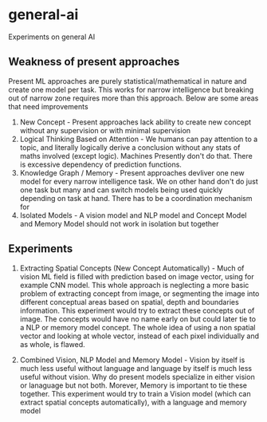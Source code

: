 # general-ai
Experiments on general AI

## Weakness of present approaches

Present ML approaches are purely statistical/mathematical in nature and create one model per task. This works for narrow intelligence but breaking out of narrow zone requires more than this approach. Below are some areas that need improvements

1. New Concept - Present approaches lack ability to create new concept without any supervision or with minimal supervision
1. Logical Thinking Based on Attention - We humans can pay attention to a topic, and literally logically derive a conclusion without any stats of maths involved (except logic). Machines Presently don't do that. There is excessive dependency of prediction functions. 
1. Knowledge Graph / Memory - Present approaches devliver one new model for every narrow intelligence task. We on other hand don't do just one task but many and can switch models being used quickly depending on task at hand. There has to be a coordination mechanism for
1. Isolated Models - A vision model and NLP model and Concept Model and Memory Model should not work in isolation but together


## Experiments

1. Extracting Spatial Concepts (New Concept Automatically) - Much of vision ML field is filled with prediction based on image vector, using for example CNN model. This whole approach is neglecting a more basic problem of extracting concept from image, or segmenting the image into different conceptual areas based on spatial, depth and boundaries information. This experiment would try to extract these concepts out of image. The concepts would have no name early on but could later tie to a NLP or memory model concept. The whole idea of using a non spatial vector and looking at whole vector, instead of each pixel individually and as whole, is flawed.

2. Combined Vision, NLP Model and Memory Model - Vision by itself is much less useful without language and language by itself is much less useful without vision. Why do present models specialize in either vision or lanaguage but not both. Morever, Memory is important to tie these together. This experiment would try to train a Vision model (which can extract spatial concepts automatically), with a language and memory model           
